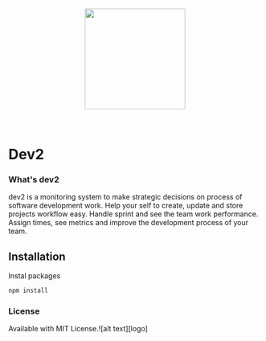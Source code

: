 
<p align="center">
  <br>
    <img height="200" src="https://image.ibb.co/nJtr0d/icon.png" />
  <br>
  <br>
  <br>
</p>

# Dev2

### What's dev2

dev2 is a monitoring system to make strategic decisions on process of software development work.
Help your self to create, update and store projects workflow easy. 
Handle sprint and see the team work performance.
Assign times, see metrics and improve the development process of your team.

## Installation
Instal packages 

```js
npm install
```

### License
Available with MIT License.![alt text][logo]
